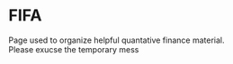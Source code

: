 # FIFA

Page used to organize helpful quantative finance material.  
Please exucse the temporary mess 
